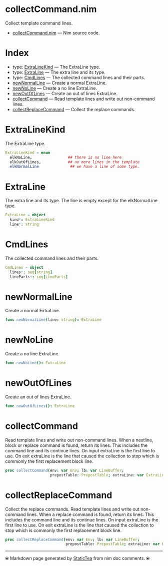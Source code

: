 # collectCommand.nim

Collect template command lines.

* [collectCommand.nim](../src/collectCommand.nim) &mdash; Nim source code.
# Index

* type: [ExtraLineKind](#extralinekind) &mdash; The ExtraLine type.
* type: [ExtraLine](#extraline) &mdash; The extra line and its type.
* type: [CmdLines](#cmdlines) &mdash; The collected command lines and their parts.
* [newNormalLine](#newnormalline) &mdash; Create a normal ExtraLine.
* [newNoLine](#newnoline) &mdash; Create a no line ExtraLine.
* [newOutOfLines](#newoutoflines) &mdash; Create an out of lines ExtraLine.
* [collectCommand](#collectcommand) &mdash; Read template lines and write out non-command lines.
* [collectReplaceCommand](#collectreplacecommand) &mdash; Collect the replace commands.

# ExtraLineKind

The ExtraLine type.

```nim
ExtraLineKind = enum
  elkNoLine,                ## there is no line here
  elkOutOfLines,            ## no more lines in the template
  elkNormalLine              ## we have a line of some type.
```

# ExtraLine

The extra line and its type. The line is empty except for the elkNormalLine type.

```nim
ExtraLine = object
  kind*: ExtraLineKind
  line*: string

```

# CmdLines

The collected command lines and their parts.

```nim
CmdLines = object
  lines*: seq[string]
  lineParts*: seq[LineParts]

```

# newNormalLine

Create a normal ExtraLine.

```nim
func newNormalLine(line: string): ExtraLine
```

# newNoLine

Create a no line ExtraLine.

```nim
func newNoLine(): ExtraLine
```

# newOutOfLines

Create an out of lines ExtraLine.

```nim
func newOutOfLines(): ExtraLine
```

# collectCommand

Read template lines and write out non-command lines. When a nextline, block or replace command is found, return its lines. This includes the command line and its continue lines.  On input extraLine is the first line to use.  On exit extraLine is the line that caused the collection to stop which is commonly the first replacement block line.

```nim
proc collectCommand(env: var Env; lb: var LineBuffer;
                    prepostTable: PrepostTable; extraLine: var ExtraLine): CmdLines
```

# collectReplaceCommand

Collect the replace commands.  Read template lines and write out non-command lines. When a replace command is found, return its lines.  This includes the command line and its continue lines. On input extraLine is the first line to use.  On exit extraLine is the line that caused the collection to stop which is commonly the first replacement block line.

```nim
proc collectReplaceCommand(env: var Env; lb: var LineBuffer;
                           prepostTable: PrepostTable; extraLine: var ExtraLine): CmdLines
```


---
⦿ Markdown page generated by [StaticTea](https://github.com/flenniken/statictea/) from nim doc comments. ⦿
